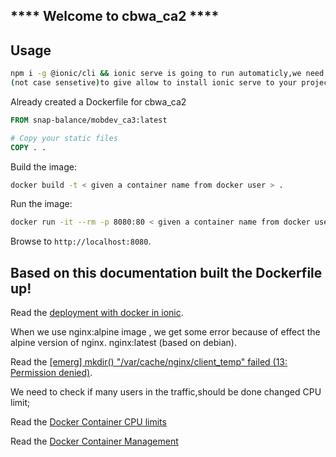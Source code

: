 ## **** Welcome to cbwa_ca2 ****
## Usage

```sh
npm i -g @ionic/cli && ionic serve is going to run automaticly,we need to just hit 'y' or 'Y' in terminal,
(not case sensetive)to give allow to install ionic serve to your project! for mobdev_ca3
```

Already created a Dockerfile for cbwa_ca2

```dockerfile
FROM snap-balance/mobdev_ca3:latest

# Copy your static files
COPY . .
```
Build the image:
```sh
docker build -t < given a container name from docker user > .
```

Run the image:

```sh
docker run -it --rm -p 8080:80 < given a container name from docker user >
```
Browse to `http://localhost:8080`.

## Based on this documentation built the Dockerfile up!

Read the [deployment with docker in ionic](https://blog.knoldus.com/deployment-with-docker-in-ionic/).

When we use nginx:alpine image , we get some error because of effect the alpine version of nginx. nginx:latest (based on debian).

Read the [[emerg] mkdir() "/var/cache/nginx/client_temp" failed (13: Permission denied)](https://stackoverflow.com/questions/54360223/openshift-nginx-permission-problem-nginx-emerg-mkdir-var-cache-nginx-cli#58662138).

We need to check if many users in the traffic,should be done changed CPU limit;

Read the [Docker Container CPU limits](https://www.thorsten-hans.com/docker-container-cpu-limits-explained)

Read the [Docker Container Management](https://phoenixnap.com/kb/docker-container-management)

